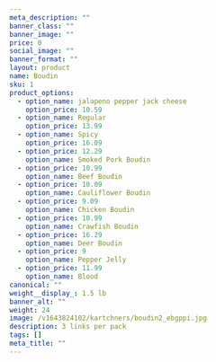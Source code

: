 ```yaml
---
meta_description: ""
banner_class: ""
banner_image: ""
price: 0
social_image: ""
banner_format: ""
layout: product
name: Boudin
sku: 1
product_options:
  - option_name: jalapeno pepper jack cheese
    option_price: 10.59
  - option_name: Regular
    option_price: 13.99
  - option_name: Spicy
    option_price: 16.09
  - option_price: 12.29
    option_name: Smoked Pork Boudin
  - option_price: 10.99
    option_name: Beef Boudin
  - option_price: 10.09
    option_name: Cauliflower Boudin
  - option_price: 9.09
    option_name: Chicken Boudin
  - option_price: 10.99
    option_name: Crawfish Boudin
  - option_price: 16.29
    option_name: Deer Boudin
  - option_price: 9
    option_name: Pepper Jelly
  - option_price: 11.99
    option_name: Blood
canonical: ""
weight__display_: 1.5 lb
banner_alt: ""
weight: 24
image: /v1643824102/kartchners/boudin2_ebgppi.jpg
description: 3 links per pack
tags: []
meta_title: ""
---
```

